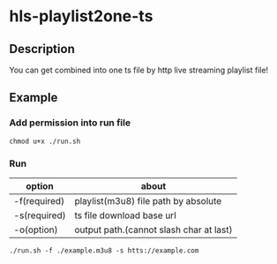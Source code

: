 # hls-playlist2one-ts

## Description

You can get combined into one ts file by http live streaming playlist file!

## Example

### Add permission into run file

```shell
chmod u+x ./run.sh
```

### Run

|option|about|
|---|---|
|-f(required)|playlist(m3u8) file path by absolute|
|-s(required)|ts file download base url|
|-o(option)|output path.(cannot slash char at last)|

```shell
./run.sh -f ./example.m3u8 -s htts://example.com
```